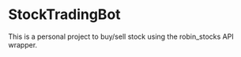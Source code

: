 # StockTradingBot

This is a personal project to buy/sell stock using the robin_stocks API wrapper.
